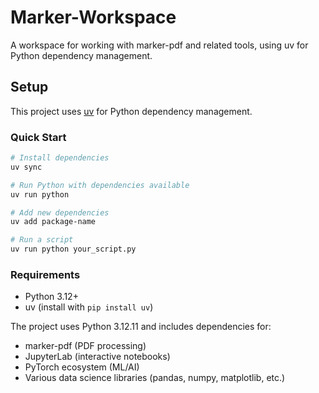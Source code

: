 # Marker-Workspace

A workspace for working with marker-pdf and related tools, using uv for Python dependency management.

## Setup

This project uses [uv](https://docs.astral.sh/uv/) for Python dependency management.

### Quick Start

```bash
# Install dependencies
uv sync

# Run Python with dependencies available
uv run python

# Add new dependencies
uv add package-name

# Run a script
uv run python your_script.py
```

### Requirements

- Python 3.12+
- uv (install with `pip install uv`)

The project uses Python 3.12.11 and includes dependencies for:
- marker-pdf (PDF processing)
- JupyterLab (interactive notebooks)
- PyTorch ecosystem (ML/AI)
- Various data science libraries (pandas, numpy, matplotlib, etc.)